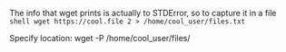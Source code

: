 The info that wget prints is actually to STDError,
so to capture it in a file ```shell wget https://cool.file 2 > /home/cool_user/files.txt```

Specify location: 
wget -P /home/cool_user/files/
